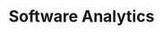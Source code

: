 ---
code: WMCS031-05
degree: msc
order: 6
coordinator:
  email: a.rastogi@rug.nl
  name: Ayushi Rastogi
contact:
  header: Contact
  members:
  - a.rastogi@rug.nl
title: Software Analytics
homepage: https://ocasys.rug.nl/current/catalog/course/WMCS031-05
---